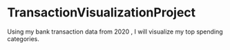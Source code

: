 # TransactionVisualizationProject
Using my bank transaction data from 2020 , I will visualize my top spending categories.
